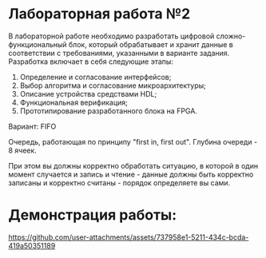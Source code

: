 # Лабораторная работа №2

В лабораторной работе необходимо разработать цифровой сложно-функциональный блок, который обрабатывает и хранит данные в соответствии с требованиями, указанными в варианте задания. Разработка включает в себя следующие этапы:

1. Определение и согласование интерфейсов;
2. Выбор алгоритма и согласование микроархитектуры;
3. Описание устройства средствами HDL;
4. Функциональная верификация;
5. Прототипирование разработанного блока на FPGA.

Вариант: FIFO

Очередь, работающая по принципу "first in, first out". Глубина очереди - 8 ячеек. 

При этом вы должны корректно обработать ситуацию, в которой в один момент случается и запись и чтение - данные должны быть корректно записаны и корректно считаны - порядок определяете вы сами.

# Демонстрация работы: 




https://github.com/user-attachments/assets/737958e1-5211-434c-bcda-419a50351189

